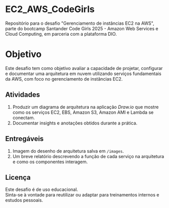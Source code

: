 # EC2_AWS_CodeGirls
Repositório para o desafio "Gerenciamento de instâncias EC2 na AWS", parte do bootcamp Santander Code Girls 2025 - Amazon Web Services e Cloud Computing, em parceria com a plataforma DIO.

# Objetivo
Este desafio tem como objetivo avaliar a capacidade de projetar, configurar e documentar uma arquitetura em nuvem utilizando serviços fundamentais da AWS, com foco no gerenciamento de instâncias EC2.

## Atividades 
1. Produzir um diagrama de arquitetura na aplicação _Draw.io_ que mostre como os serviços EC2, EBS, Amazon S3, Amazon AMI e Lambda se conectam.
2. Documentar insights e anotações obtidos durante a prática. 

## Entregáveis
1. Imagem do desenho de arquitetura salva em `/images`.
2. Um breve relatório descrevendo a função de cada serviço na arquitetura e como os componentes interagem.

## Licença
Este desafio é de uso educacional.  
Sinta-se à vontade para reutilizar ou adaptar para treinamentos internos e estudos pessoais.  

